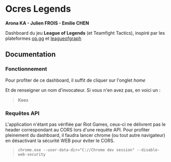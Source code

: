 # Ocres Legends

**Arona KA - Julien FROIS - Emilie CHEN**

Dashboard du jeu **League of Legends** (et Teamfight Tactics), inspiré par les plateformes [op.gg](https://euw.op.gg/) et [leagueofgraph](https://www.leagueofgraphs.com/)

## Documentation

### Fonctionnement

Pour profiter de ce dashboard, il suffit de cliquer sur l'onglet _home_

Et de renseigner un nom d'invocateur. Si vous n'en avez pas, en voici un :

> Keex

### Requêtes API

L'application n'étant pas vérifiée par Riot Games, ceux-ci ne délivrent pas le header correspondant au CORS lors d'une requête API.
Pour profiter pleinement du dashboard, il faudra lancer chrome (ou tout autre navigateur) en désactivant la sécurité WEB pour éviter le CORS.

> `chrome.exe --user-data-dir="C://Chrome dev session" --disable-web-security`
